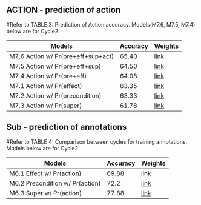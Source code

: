 ## ACTION - prediction of action
#Refer to TABLE 3: Prediction of Action accuracy.
Models(M7.6, M7.5, M7.4) below are for Cycle2.

Models | Accuracy | Weights
--- | --- | ---
M7.6 Action w/ Pr(pre+eff+sup+act) | 65.40 | [link](https://drive.google.com/file/d/1jik_Tb-rwHnuLmyEnCjpIfXfGjlawHPR/view?usp=sharing)
M7.5 Action w/ Pr(pre+eff+sup) | 64.50 | [link](https://drive.google.com/file/d/1zkoj6HIkHPg4bFEQH7rN5deUc_U2va5f/view?usp=sharing)
M7.4 Action w/ Pr(pre+eff) | 64.08 | [link](https://drive.google.com/file/d/1O4oXFRz45pXfz8fLZndvwRO4z4jnM4jN/view?usp=sharing)
M7.1 Action w/ Pr(effect) | 63.35 | [link](https://drive.google.com/file/d/1NUrjGYSu9thH9yU7wDDN3ybkPHQMZmOj/view?usp=sharing)
M7.2 Action w/ Pr(precondition) | 63.33 | [link](https://drive.google.com/file/d/1JDzphZP2KcCdJiZseJ3UPd2mFztwfqaI/view?usp=sharing)
M7.3 Action w/ Pr(super) | 61.78 | [link](https://drive.google.com/file/d/1kP8mMIDtcQ8-QJZ0ewx8LEjXJGtTig1w/view?usp=sharing)



## Sub - prediction of annotations
#Refer to TABLE 4: Comparison between cycles for training annotations.
Models below are for Cycle2.

Models | Accuracy | Weights
--- | --- | ---
M6.1 Effect w/ Pr(action) | 69.88 | [link](https://drive.google.com/file/d/1DlQfTuIvbdBArIx1fKJUaS1781Y-9d2-/view?usp=sharing)
M6.2 Precondition w/ Pr(action) | 72.2 | [link](https://drive.google.com/file/d/10hNVSBXHgD4TPEEa9g2l7mbTIODcl7bw/view?usp=sharing)
M6.3 Super w/ Pr(action) | 77.88 | [link](https://drive.google.com/file/d/1g21krO52Bgh81MjTbChNME0pNhFZSARU/view?usp=sharing)
